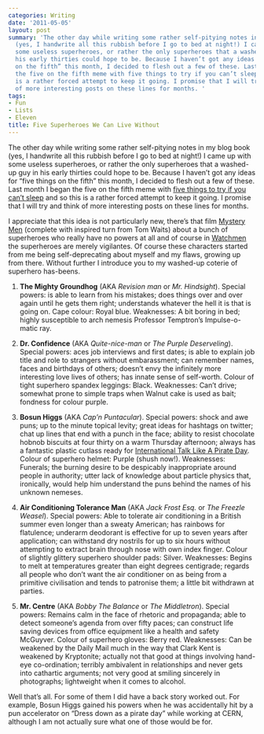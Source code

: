 ```yaml
---
categories: Writing
date: '2011-05-05'
layout: post
summary: 'The other day while writing some rather self-pitying notes in my blog book
  (yes, I handwrite all this rubbish before I go to bed at night!) I came up with
  some useless superheroes, or rather the only superheroes that a washed-up guy in
  his early thirties could hope to be. Because I haven’t got any ideas for “five things
  on the fifth” this month, I decided to flesh out a few of these. Last month I began
  the five on the fifth meme with five things to try if you can’t sleep and so this
  is a rather forced attempt to keep it going. I promise that I will try and think
  of more interesting posts on these lines for months. '
tags:
- Fun
- Lists
- Eleven
title: Five Superheroes We Can Live Without
---
```


The other day while writing some rather self-pitying notes in my blog book (yes, I handwrite all this rubbish before I go to bed at night!) I came up with some useless superheroes, or rather the only superheroes that a washed-up guy in his early thirties could hope to be. Because I haven’t got any ideas for “five things on the fifth” this month, I decided to flesh out a few of these. Last month I began the five on the fifth meme with [five things to try if you can’t sleep](five-things-to-try-when-you-cant-sleep) and so this is a rather forced attempt to keep it going. I promise that I will try and think of more interesting posts on these lines for months. 

I appreciate that this idea is not particularly new, there’s that film [Mystery Men](http://www.imdb.com/title/tt0132347/) (complete with inspired turn from Tom Waits) about a bunch of superheroes who really have no powers at all and of course in [Watchmen](http://en.wikipedia.org/wiki/Watchmen) the superheroes are merely vigilantes. Of course these characters started from me being self-deprecating about myself and my flaws, growing up from there. Without further I introduce you to my washed-up coterie of superhero has-beens.

1. **The Mighty Groundhog** (AKA _Revision man_ or _Mr. Hindsight_). Special powers: is able to learn from his mistakes; does things over and over again until he gets them right; understands whatever the hell it is that is going on. Cape colour: Royal blue. Weaknesses: A bit boring in bed; highly susceptible to arch nemesis Professor Temptron’s Impulse-o-matic ray.

2. **Dr. Confidence** (AKA _Quite-nice-man_ or _The Purple Deserveling_). Special powers: aces job interviews and first dates; is able to explain job title and role to strangers without embarassment; can remember names, faces and birthdays of others; doesn’t envy the infinitely more interesting love lives of others; has innate sense of self-worth. Colour of tight superhero spandex leggings: Black. Weaknesses: Can’t drive; somewhat prone to simple traps when Walnut cake is used as bait; fondness for colour purple.

3. **Bosun Higgs** (AKA _Cap’n Puntacular_). Special powers: shock and awe puns; up to the minute topical levity; great ideas for hashtags on twitter; chat up lines that end with a punch in the face; ability to resist chocolate hobnob biscuits at four thirty on a warm Thursday afternoon; always has a fantastic plastic cutlass ready for [International Talk Like A Pirate Day](http://www.talklikeapirate.com/piratehome.html). Colour of superhero helmet: Purple (shush now!). Weaknesses: Funerals; the burning desire to be despicably inappropriate around people in authority; utter lack of knowledge about particle physics that, ironically, would help him understand the puns behind the names of his unknown nemeses.

4. **Air Conditioning Tolerance Man** (AKA _Jack Frost Esq._ or _The Freezle Weasel_). Special powers: Able to tolerate air conditioning in a British summer even longer than a sweaty American; has rainbows for flatulence; underarm deodorant is effective for up to seven years after application; can withstand dry nostrils for up to six hours without attempting to extract brain through nose with own index finger. Colour of slightly glittery superhero shoulder pads: Silver. Weaknesses: Begins to melt at temperatures greater than eight degrees centigrade; regards all people who don’t want the air conditioner on as being from a primitive civilisation and tends to patronise them; a little bit withdrawn at parties. 

5. **Mr. Centre** (AKA _Bobby The Balance_ or _The Middletron_). Special powers: Remains calm in the face of rhetoric and propaganda; able to detect someone’s agenda from over fifty paces; can construct life saving devices from office equipment like a health and safety McGuyver. Colour of superhero gloves: Berry red. Weaknesses: Can be weakened by the Daily Mail much in the way that Clark Kent is weakened by Kryptonite; actually not that good at things involving hand-eye co-ordination; terribly ambivalent in relationships and never gets into cathartic arguments; not very good at smiling sincerely in photographs; lightweight when it comes to alcohol.

Well that’s all. For some of them I did have a back story worked out. For example, Bosun Higgs gained his powers when he was accidentally hit by a pun accelerator on “Dress down as a pirate day” while working at CERN, although I am not actually sure what one of those would be for.